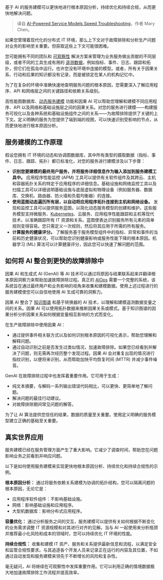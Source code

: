 
<!--
title: 人工智能驱动的服务模型加速故障排除
cover: https://cdn.thenewstack.io/media/2024/08/87839df0-ai-powered-service-models-speed-troubleshooting.jpg
-->

基于 AI 的服务建模可以更快地进行根本原因分析，持续优化和持续合规，从而更快地解决问题。

> 译自 [AI-Powered Service Models Speed Troubleshooting](https://thenewstack.io/ai-powered-service-models-speed-troubleshooting/)，作者 Mary Chen。

如果您管理着现代化的分布式 IT 环境，那么上下文对于故障排除和分析生产问题对业务的影响至关重要。但获取这些上下文可能很困难。

您可能拥有不同的团队和 [可观察性](https://thenewstack.io/otel-is-the-secret-to-devops-success) 解决方案来管理为业务服务做出贡献的不同层级，或者不同的工具生成有用的 [遥测数据](https://thenewstack.io/metrics-traces-logs-and-now-opentelemetry-profile-data/)，例如指标、事件、日志、跟踪和拓扑，但它们在孤岛中运行。也许您没有环境中连接的模型。或者，所有关于因果关系、行动和后果的知识都没有记录，而是被锁定在某人的机构记忆中。

为了在复杂的环境中准确快速地查明服务问题的根本原因，您需要深入了解应用程序、API 和网络层之间的关键路径和依赖关系级别。

高性能图数据库、[动态服务建模](https://www.bmc.com/blogs/whats-new-with-bmc-helix-winter-release/) 功能和因果 AI 可以帮助您理解和建模不同应用程序、API 以及网络和基础设施层之间的因果关系。对您的服务进行建模——构建服务可视化以及各种系统和基础设施组件之间的关系——为故障排除提供了关键的上下文。定义明确的服务为您提供了端到端的视图，可以快速识别受影响的节点，从而更快地进行根本原因分析。

## 服务建模的工作原理

假设您拥有 IT 环境的动态和协调图数据库，其中所有类型的摄取数据（指标、事件、日志、跟踪、拓扑）都已标准化，对您的服务进行建模涉及以下步骤：

- **识别您要建模的最终用户服务，并将服务详细信息作为输入添加到服务建模工具中。** 应用程序性能监控 (APM) 工具可以提供有关软件组件及其跨云、主机和容器拓扑关系的特定于应用程序的详细信息。基础设施和网络监控工具以及扫描工具可以详细说明基础设施与底层虚拟和物理设备（例如服务器、数据库、交换机、路由器、防火墙和负载均衡器）的连接。
- **使用蓝图动态遍历所有层，以自动将应用程序拓扑连接到主机和网络设备。** 发现和监控工具可以提供服务蓝图，以简化动态服务模型的创建和维护。这些服务模型支持微服务、[Kubernetes](https://roadmap.sh/kubernetes)、云服务、应用程序性能跟踪和主机等现代技术，以准确跟踪所有 IT 资源和关系。蓝图使表达识别服务所有元素的简单规则变得容易。您只需定义一次规则，然后将其应用于所需的所有服务。
- **计算服务的健康评分。** 了解服务基于服务模型组件中的指标、异常和事件的当前和历史健康状况，可以帮助您识别健康影响或服务性能下降的根本原因。机器学习 (ML) 算法可以计算健康评分，因此您可以快速了解问题的范围。

## 如何将 AI 整合到更快的故障排除中

因果 AI 和生成式 AI (GenAI) 等 AI 技术可以通过将原因与结果联系起来并翻译根本原因洞察力来帮助加速故障排除过程。真正的 [AIOps](https://thenewstack.io/seeing-the-big-picture-with-aiops/) 需要一个完整的系统，该系统旨在通过最终用户和业务影响的视角来收集和建模数据。使用上述过程进行的服务建模使您可以自信地使用 AI 生成可靠的洞察力。

因果 AI 整合了 [知识图谱](https://thenewstack.io/how-knowledge-graphs-make-data-more-useful-to-organizations/) 和基于转换器的 AI 技术，以理解和建模遥测数据变量之间的关系。因果 AI 可以使用拓扑数据来推断因果关系或模式。基于知识图谱的因果分析分析因果关系如何根据变量相互影响的方式而变化。

在生产故障排除中使用因果 AI：

- 通过提供事件相关联方式以及如何识别根本原因的可视化表示，帮助您理解和解释问题。
- 通过自动识别之前是否发生过类似情况，加速故障排除。如果您已经看到并解决了问题，则无需再次经历整个发现过程。因果 AI 会对重复出现的情况进行指纹识别，以便将来识别，从而帮助加快平均恢复时间 (MTTR) 并减少事件噪音。

GenAI 在故障排除过程中也发挥着重要作用。它可用于生成：

- 纯文本摘要，与解码一系列输出错误代码相比，可以更快、更简单地了解问题。
- 解决问题的最佳行动建议。
- 对故障排除期间常见问题的解答。

为了让 AI 算法提供您信任的结果，数据的质量至关重要。使用定义明确的服务模型建立正确的基础至关重要。

## 真实世界应用

服务建模已经在服务管理方面产生了重大影响。它减少了调查时间，帮助您在问题影响业务之前看到并响应问题。

以下是如何使用服务建模来实现更快地根本原因分析、持续优化和持续合规性的示例。

**根本原因分析：** 通过将服务依赖关系建模为协调的拓扑结构，您可以隔离问题的根本原因，无论它是：

- 应用程序软件组件：不影响基础设施。
- 网络：影响基础设施和应用程序。
- 大型机数据库：影响分布式应用程序。

**容量优化：** 通过分析服务之间的交互，服务建模可以提供有关如何根据不断变化的业务需求调整 IT 资源规模和对其进行对齐的见解。当与 AI 一起使用来分析瓶颈并推荐最小化风险和成本的领域时，您可以持续优化 IT 环境的性能。

**持续合规性：** 收集和建模 IT 资产、服务和关系提供最新信息和流程，以满足安全和监管合规性要求。与其追逐各个开发人员来记录正在运行的内容及其位置，不如通过自动发现和服务建模来领先于不断增长的风险和复杂性。

毫无疑问，AI 将继续在可观察性中发挥重要作用。它可以利用正确的情境数据极大地加速故障排除工作流程并提高效率。
